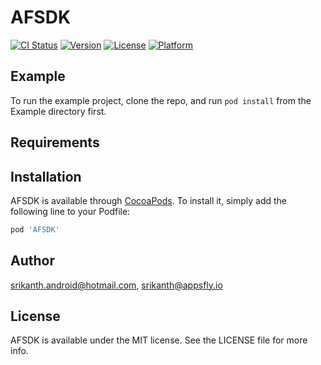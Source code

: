 # AFSDK

[![CI Status](http://img.shields.io/travis/srikanth.android@hotmail.com/AFSDK.svg?style=flat)](https://travis-ci.org/srikanth.android@hotmail.com/AFSDK)
[![Version](https://img.shields.io/cocoapods/v/AFSDK.svg?style=flat)](http://cocoapods.org/pods/AFSDK)
[![License](https://img.shields.io/cocoapods/l/AFSDK.svg?style=flat)](http://cocoapods.org/pods/AFSDK)
[![Platform](https://img.shields.io/cocoapods/p/AFSDK.svg?style=flat)](http://cocoapods.org/pods/AFSDK)

## Example

To run the example project, clone the repo, and run `pod install` from the Example directory first.

## Requirements

## Installation

AFSDK is available through [CocoaPods](http://cocoapods.org). To install
it, simply add the following line to your Podfile:

```ruby
pod 'AFSDK'
```

## Author

srikanth.android@hotmail.com, srikanth@appsfly.io

## License

AFSDK is available under the MIT license. See the LICENSE file for more info.
